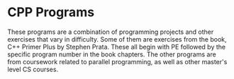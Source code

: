 # CPP Programs
These programs are a combination of programming projects and other exercises that vary in difficulty. Some of them are exercises from the book, C++ Primer Plus by Stephen Prata. These all begin with PE followed by the specific program number in the book chapters. The other programs are from coursework related to parallel programming, as well as other master's level CS courses.
